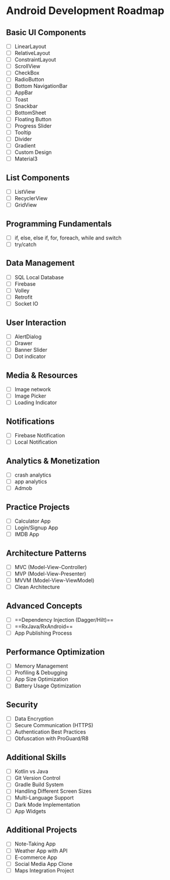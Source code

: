 # Android Development Roadmap


## Basic UI Components

- [ ] LinearLayout
- [ ] RelativeLayout
- [ ] ConstraintLayout
- [ ] ScrollView
- [ ] CheckBox
- [ ] RadioButton
- [ ] Bottom NavigationBar
- [ ] AppBar
- [ ] Toast
- [ ] Snackbar
- [ ] BottomSheet
- [ ] Floating Button
- [ ] Progress Slider
- [ ] Tooltip
- [ ] Divider
- [ ] Gradient
- [ ] Custom Design
- [ ] Material3

## List Components

- [ ] ListView
- [ ] RecyclerView
- [ ] GridView

## Programming Fundamentals

- [ ] if, else, else if, for, foreach, while and switch
- [ ] try/catch

## Data Management

- [ ] SQL Local Database
- [ ] Firebase
- [ ] Volley
- [ ] Retrofit
- [ ] Socket IO

## User Interaction

- [ ] AlertDialog
- [ ] Drawer
- [ ] Banner Slider
- [ ] Dot indicator

## Media & Resources

- [ ] Image network
- [ ] Image Picker 
- [ ] Loading Indicator

## Notifications

- [ ] Firebase Notification
- [ ] Local Notification

## Analytics & Monetization

- [ ] crash analytics
- [ ] app analytics
- [ ] Admob

## Practice Projects

- [ ] Calculator App
- [ ] Login/Signup App
- [ ] IMDB App

## Architecture Patterns

- [ ] MVC (Model-View-Controller)
- [ ] MVP (Model-View-Presenter)
- [ ] MVVM (Model-View-ViewModel)
- [ ] Clean Architecture

## Advanced Concepts

- [ ] ==Dependency Injection (Dagger/Hilt)==
- [ ] ==RxJava/RxAndroid==
- [ ] App Publishing Process

## Performance Optimization

- [ ] Memory Management
- [ ] Profiling & Debugging
- [ ] App Size Optimization
- [ ] Battery Usage Optimization

## Security

- [ ] Data Encryption
- [ ] Secure Communication (HTTPS)
- [ ] Authentication Best Practices
- [ ] Obfuscation with ProGuard/R8

## Additional Skills

- [ ] Kotlin vs Java
- [ ] Git Version Control
- [ ] Gradle Build System
- [ ] Handling Different Screen Sizes
- [ ] Multi-Language Support
- [ ] Dark Mode Implementation
- [ ] App Widgets

## Additional Projects

- [ ] Note-Taking App
- [ ] Weather App with API
- [ ] E-commerce App
- [ ] Social Media App Clone
- [ ] Maps Integration Project
